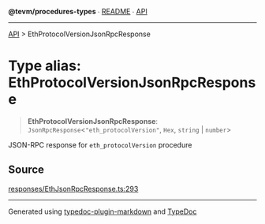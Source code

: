 **@tevm/procedures-types** ∙ [README](../README.md) ∙ [API](../API.md)

***

[API](../API.md) > EthProtocolVersionJsonRpcResponse

# Type alias: EthProtocolVersionJsonRpcResponse

> **EthProtocolVersionJsonRpcResponse**: `JsonRpcResponse`\<`"eth_protocolVersion"`, `Hex`, `string` \| `number`\>

JSON-RPC response for `eth_protocolVersion` procedure

## Source

[responses/EthJsonRpcResponse.ts:293](https://github.com/evmts/tevm-monorepo/blob/main/packages/procedures-types/src/responses/EthJsonRpcResponse.ts#L293)

***
Generated using [typedoc-plugin-markdown](https://www.npmjs.com/package/typedoc-plugin-markdown) and [TypeDoc](https://typedoc.org/)
